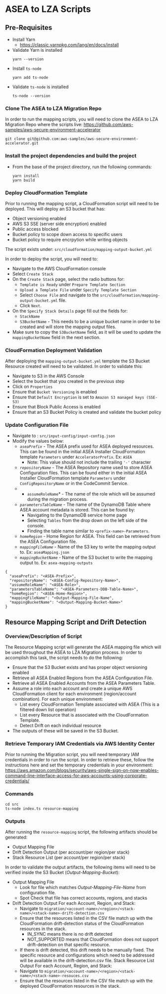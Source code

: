 # ASEA to LZA Scripts

## Pre-Requisites
- Install Yarn
    - https://classic.yarnpkg.com/lang/en/docs/install
- Validate Yarn is installed
    ```
    yarn --version
    ```
- Install `ts-node`
    ```
    yarn add ts-node
    ```
- Validate `ts-node` is installed
    ```
    ts-node --version
    ```

### Clone The ASEA to LZA Migration Repo
In order to run the mapping scripts, you will need to clone the ASEA to LZA Migration Repo where the scripts live:
https://github.com/aws-samples/aws-secure-environment-accelerator

    git clone git@github.com:aws-samples/aws-secure-environment-accelerator.git

### Install the project dependencies and build the project
- From the base of the project directory, run the following commands:
    ```
    yarn install
    yarn build
    ```

### Deploy CloudFormation Template
Prior to running the mapping script, a CloudFormation script will need to be deployed. This will deploy an S3 bucket that has:
- Object versioning enabled
- AWS S3 SSE (server side encryption) enabled
- Public access blocked
- Bucket policy to scope down access to specific users
- Bucket policy to require encrpytion while writing objects

The script exists under:
    `src/cloudformation/mapping-output-bucket.yml`

In order to deploy the script, you will need to:
- Navigate to the AWS CloudFormation console
- Select `Create Stack`
- On the `Create Stack` page, select the radio buttons for:
    - `Template is Ready` under `Prepare Template Section`
    - `Upload a Template File` under `Specify Template Section`
    - Select `Choose File` and navigate to the `src/cloudformation/mapping-output-bucket.yml` file.
    - Click `Next`.
- On the `Specify Stack Details` page fill out the fields for:
    - `StackName`
    - `S3BucketName` - This needs to be a unique bucket name in order to be created and will store the mapping output files.
- Make sure to copy the `S3BucketName` field, as it will be used to update the `mappingBucketName` field in the next section.

### CloudFormation Deployment Validation
After deploying the `mapping-output-bucket.yml` template the S3 Bucket Resource created will need to be validated. In order to validate this:
- Navigate to S3 in the AWS Console
- Select the bucket that you created in the previous step
- Click on `Properties`
- Ensure that `Bucket Versioning` is enabled
- Ensure that `Default Encryption` is set to  `Amazon S3 managed keys (SSE-S3)`
- Ensure that Block Public Access is enabled
- Ensure that an S3 Bucket Policy is created and validate the bucket policy
### Update Configuration File
- Navigate to :
`src/input-config/input-config.json`
- Modify the values below:
    - *`aseaPrefix`* - The ASEA prefix used for ASEA deployed resources. This can be found in the initial ASEA Installer CloudFormation template `Parameters` under `AcceleratorPrefix`. Ex: `ASEA`
        - Note: This value should not include the trailing `'-'` character
    - *`repositoryName`* - The ASEA Repository name used to store ASEA Configuration files. This can be found either in the initial ASEA Installer CloudFormation template `Parameters` under `ConfigRepositoryName` or in the CodeCommit Service. 
    - * `assumeRoleName`* - The name of the role which will be assumed during the migration process.
    - *`parametersTableName`* - The name of the DynamoDB Table where ASEA account metadata is stored. This can be found by:
        - Navigating to the DynamoDB service home page
        - Selecting `Tables` from the drop down on the left side of the console.
        - Finding the table name similar to `<prefix-name>-Parameters`.
    - *`homeRegion`* - Home Region for ASEA. This field can be retrieved from the ASEA Configuration file.
    - *`mappingFileName`* - Name of the S3 key to write the mapping output to. Ex: `aseaMapping.json`
    - *`mappingBucketName`* - Name of the S3 bucket to write the mapping output to. Ex: `asea-mapping-outputs`
```
{
  "aseaPrefix": "<ASEA-Prefix>",
  "repositoryName": "<ASEA-Config-Repository-Name>",
  "assumeRoleName": "<ASEA-Role>",
  "parametersTableName": "<ASEA-Parameters-DDB-Table-Name>",
  "homeRegion": "<ASEA-Home-Region>",
  "mappingFileName": "<Output-Mapping-File-Name",
  "mappingBucketName": "<Output-Mapping-Bucket-Name>"
}
```

## Resource Mapping Script and Drift Detection

### Overview/Description of Script
The Resource Mapping script will generate the ASEA mapping file which will be used throughout the ASEA to LZA Migration process. In order to accomplish this task, the script needs to do the following:
- Ensure that the S3 Bucket exists and has proper object versioning enabled
- Retrieve all ASEA Enabled Regions from the ASEA Configuration File.
- Retrieve all ASEA Enabled Accounts from the ASEA Parameters Table.
- Assume a role into each account and create a unique AWS CloudFormation client for each environment (region/account combination). For each unique environment:
    - List every CloudFormation Template associated with ASEA (This is a filtered down list operation)
    - List every Resource that is associated with the CloudFormation Template.
    - Detect Drift on each individual resource
- The outputs of these will be saved in the S3 Bucket.

### Retrieve Temporary IAM Credentials via AWS Identity Center
Prior to running the Migration script, you will need temporary IAM credentials in order to run the script. In order to retrieve these, follow the instructions here and set the temporary credentials in your environment:
https://aws.amazon.com/blogs/security/aws-single-sign-on-now-enables-command-line-interface-access-for-aws-accounts-using-corporate-credentials/

### Commands

```
cd src
ts-node index.ts resource-mapping
```

### Outputs
After running the `resource-mapping` script, the following artifacts should be generated:
- Output Mapping File
- Drift Detection Output (per account/per region/per stack)
- Stack Resource List (per account/per region/per stack)


In order to validate the output artifacts, the following items will need to be verified inside the S3 Bucket (*Output-Mapping-Bucket*):
- Output Mapping File
    - Look for file which matches *Output-Mapping-File-Name* from configuration file.
    - Spot Check that file has correct accounts, regions, and stacks
- Drift Detection Output
For each Account, Region, and Stack:
    - Navigate to `migration/<account-name>/<region>/<stack-name>/<stack-name>-drift-detection.csv`
    - Ensure that the resources listed in the CSV file match up with the CloudFormation drift-detection status of the CloudFormation resources in the stack.
        - IN_SYNC means there is no drift detected
        - NOT_SUPPORTED means that CloudFormation does not support drift-detection on that specific resource.
    - If there is drift detected, this drift needs to be manually fixed. The specific resource and configurations which need to be addressed will be available in the drift-detection.csv file.
Stack Resource List Output
For each Account, Region, and Stack:
    -  Navigate to `migration/<account-name>/<region>/<stack-name>/<stack-name>-resouces.csv`
    - Ensure that the resources listed in the CSV file match up with the deployed CloudFormation resources in the stack.

